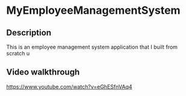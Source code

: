 # MyEmployeeManagementSystem

## Description
This is an employee management system application that I built from scratch u

## Video walkthrough
https://www.youtube.com/watch?v=eGhESfnVAq4